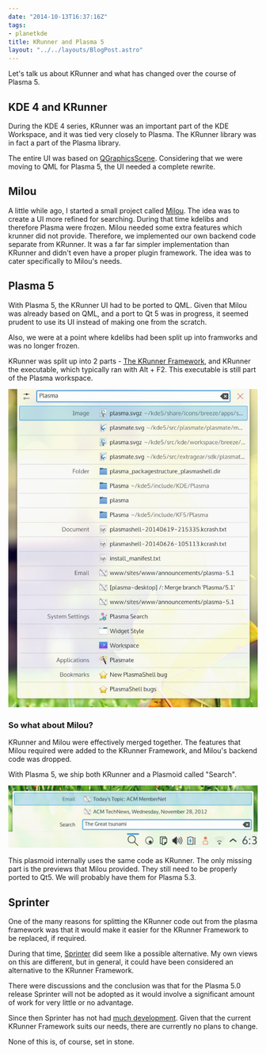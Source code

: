```yaml
---
date: "2014-10-13T16:37:16Z"
tags:
- planetkde
title: KRunner and Plasma 5
layout: "../../layouts/BlogPost.astro"
---
```


Let's talk us about KRunner and what has changed over the course of Plasma 5.

## KDE 4 and KRunner

During the KDE 4 series, KRunner was an important part of the KDE Workspace, and it was tied very closely to Plasma. The KRunner library was in fact a part of the Plasma library.

The entire UI was based on [QGraphicsScene](http://qt-project.org/doc/qt-4.8/qgraphicsscene.html). Considering that we were moving to QML for Plasma 5, the UI needed a complete rewrite.

## Milou

A little while ago, I started a small project called [Milou](http://vhanda.in/blog/2014/03/introducing-milou/). The idea was to create a UI more refined for searching. During that time kdelibs and therefore Plasma were frozen. Milou needed some extra features which krunner did not provide. Therefore, we implemented our own backend code separate from KRunner. It was a far far simpler implementation than KRunner and didn't even have a proper plugin framework. The idea was to cater specifically to Milou's needs.

## Plasma 5

With Plasma 5, the KRunner UI had to be ported to QML. Given that Milou was already based on QML, and a port to Qt 5 was in progress, it seemed prudent to use its UI instead of making one from the scratch.

Also, we were at a point where kdelibs had been split up into framworks and was no longer frozen.

KRunner was split up into 2 parts - [The KRunner Framework](http://inqlude.org/libraries/krunner.html), and KRunner the executable, which typically ran with Alt + F2. This executable is still part of the Plasma workspace.

![](/blog/images/2014/10/13/plasma_krunner.jpg)

### So what about Milou?

KRunner and Milou were effectively merged together. The features that Milou required were added to the KRunner Framework, and Milou's backend code was dropped.

With Plasma 5, we ship both KRunner and a Plasmoid called "Search".

![](/blog/images/2014/10/13/plasma_milou.jpg)

This plasmoid internally uses the same code as KRunner. The only missing part is the previews that Milou provided. They still need to be properly ported to Qt5. We will probably have them for Plasma 5.3.

## Sprinter

One of the many reasons for splitting the KRunner code out from the plasma framework was that it would make it easier for the KRunner Framework to be replaced, if required.

During that time, [Sprinter](https://projects.kde.org/projects/playground/libs/sprinter) did seem like a possible alternative. My own views on this are different, but in general, it could have been considered an alternative to the KRunner Framework.

There were discussions and the conclusion was that for the Plasma 5.0 release Sprinter will not be adopted as it would involve a significant amount of work for very little or no advantage.

Since then Sprinter has not had [much development](https://projects.kde.org/projects/playground/libs/sprinter/repository). Given that the current KRunner Framework suits our needs, there are currently no plans to change.

None of this is, of course, set in stone.
